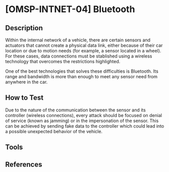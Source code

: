 # [OMSP-INTNET-04] Bluetooth
## Description
Within the internal network of a vehicle, there are certain sensors and actuators that cannot create a physical data link, either because of their car location or due to motion needs (for example, a sensor located in a wheel). For these cases, data connections must be stablished using a wireless technology that overcomes the restrictions highlighted.  

One of the best technologies that solves these difficulties is Bluetooth. Its range and bandwidth is more than enough to meet any sensor need from anywhere in the car.

## How to Test
Due to the nature of the communication between the sensor and its controller (wireless connections), every attack should be focused on denial of service (known as jamming) or in the impersonation of the sensor. This can be achieved by sending fake data to the controller which could lead into a possible unexpected behavior of the vehicle. 

## Tools

## References
